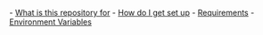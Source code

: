 <fold text='unordered list: - [What is this reposi...bles)'>- [What is this repository for](#what-is-this-repository-for)
<fold text='- [How do I get set up...bles)'>- [How do I get set up](#how-do-i-get-set-up)
    - [Requirements](#requirements)
    - [Environment Variables](#environment-variables)</fold></fold>